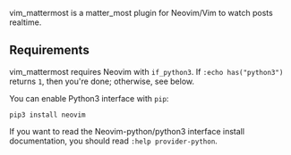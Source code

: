 vim_mattermost is a matter_most plugin for Neovim/Vim to watch posts realtime.

## Requirements
vim_mattermost requires Neovim with `if_python3`.
If `:echo has("python3")` returns `1`, then you're done; otherwise, see below.

You can enable Python3 interface with `pip`:

    pip3 install neovim

If you want to read the Neovim-python/python3 interface install documentation,
you should read `:help provider-python`.
